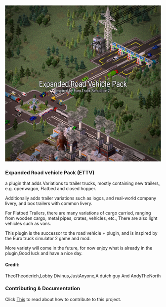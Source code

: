 ![This is an image](https://github.com/Kiki012184/ERVP-Theotown/blob/V3P2/Documentation/20220223_153245.png?raw=true)
### Expanded Road vehicle Pack (ETTV)
 a plugin that adds Variations to trailer trucks, mostly containing new trailers, e.g. openwagon, Flatbed and closed hopper.

Additionally adds trailer variations such as logos, and real-world company livery, and box trailers with common livery.

For Flatbed Trailers, there are many variations of cargo carried, ranging from wooden cargo, metal pipes, crates, vehicles, etc., There are also light vehicles such as vans.

This plugin is the successor to the road vehicle + plugin, and is inspired by the Euro truck simulator 2 game and mod.

More variety will come in the future, for now enjoy what is already in the plugin,Good luck and have a nice day.




#### Credit:
TheoTheoderich,Lobby Divinus,JustAnyone,A dutch guy And AndyTheNorth


### Contributing & Documentation
Click [This](CONTRIBUTING.md) to read about how to contribute to this project.
